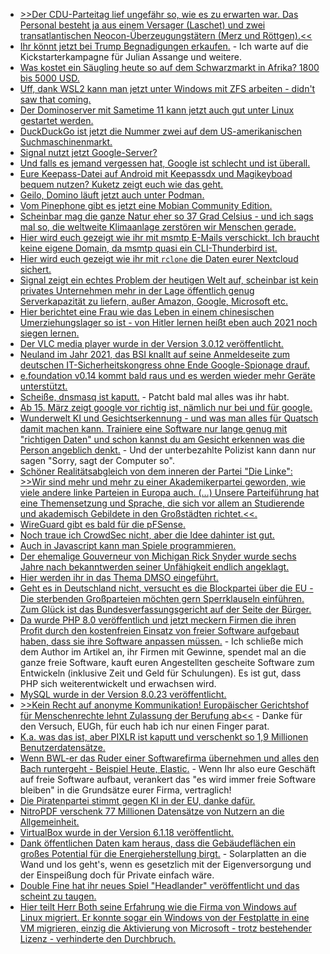* [>>Der CDU-Parteitag lief ungefähr so, wie es zu erwarten war. Das Personal besteht ja aus einem Versager (Laschet) und zwei transatlantischen Neocon-Überzeugungstätern (Merz und Röttgen).<<](https://blog.fefe.de/?ts=9efdddd4)
* [Ihr könnt jetzt bei Trump Begnadigungen erkaufen.](https://www.nytimes.com/2021/01/17/us/politics/trump-pardons.html) - Ich warte auf die Kickstarterkampagne für Julian Assange und weitere.
* [Was kostet ein Säugling heute so auf dem Schwarzmarkt in Afrika? 1800 bis 5000 USD.](https://netzfrauen.org/2021/01/17/africa-17/)
* [Uff, dank WSL2 kann man jetzt unter Windows mit ZFS arbeiten - didn't saw that coming.](https://wsl.dev/wsl2-kernel-zfs/)
* [Der Dominoserver mit Sametime 11 kann jetzt auch gut unter Linux gestartet werden.](http://blog.nashcom.de/nashcomblog.nsf/dx/domino-start-script-sametime-11-support.htm)
* [DuckDuckGo ist jetzt die Nummer zwei auf dem US-amerikanischen Suchmaschinenmarkt.](https://www.bleepingcomputer.com/news/technology/privacy-focused-search-engine-duckduckgo-grew-by-62-percent-in-2020/)
* [Signal nutzt jetzt Google-Server?](https://www.kuketz-blog.de/signal-neue-signal-gruppen-nutzen-google-server/)
* [Und falls es jemand vergessen hat, Google ist schlecht und ist überall.](https://www.kuketz-blog.de/das-kranke-www-stop-using-google-web-services/)
* [Eure Keepass-Datei auf Android mit Keepassdx und Magikeyboad bequem nutzen? Kuketz zeigt euch wie das geht.](https://www.kuketz-blog.de/keepassdx-magikeyboard-und-autofill-im-android-alltag-nutzen-passwoerter-teil2/)
* [Geilo, Domino läuft jetzt auch unter Podman.](http://blog.nashcom.de/nashcomblog.nsf/dx/introducing-domino-container-script-for-podman-an-docker.htm)
* [Vom Pinephone gibt es jetzt eine Mobian Community Edition.](https://www.pine64.org/2021/01/17/mobian-community-edition/)
* [Scheinbar mag die ganze Natur eher so 37 Grad Celsius - und ich sags mal so, die weltweite Klimaanlage zerstören wir Menschen gerade.](https://www.sonnenseite.com/de/wissenschaft/erderwaermung-aus-senken-werden-co2-quellen/)
* [Hier wird euch gezeigt wie ihr mit msmtp E-Mails verschickt. Ich braucht keine eigene Domain, da msmtp quasi ein CLI-Thunderbird ist.](https://goneuland.de/raspberry-pi-e-mails-versenden-mit-msmtp/)
* [Hier wird euch gezeigt wie ihr mit `rclone` die Daten eurer Nextcloud sichert.](https://goneuland.de/raspberry-pi-nextcloud-backup-mittels-rclone-erstellen/)
* [Signal zeigt ein echtes Problem der heutigen Welt auf, scheinbar ist kein privates Unternehmen mehr in der Lage öffentlich genug Serverkapazität zu liefern, außer Amazon, Google, Microsoft etc.](https://www.kuketz-blog.de/signal-jegliche-kommunikation-erfolgt-ueber-tech-giganten-wie-amazon-microsoft-google-und-cloudflare/)
* [Hier berichtet eine Frau wie das Leben in einem chinesischen Umerziehungslager so ist - von Hitler lernen heißt eben auch 2021 noch siegen lernen.](https://netzfrauen.org/2021/01/18/xinjiang-2/)
* [Der VLC media player wurde in der Version 3.0.12 veröffentlicht.](https://www.planet3dnow.de/cms/60742-vlc-media-player-3-0-12/)
* [Neuland im Jahr 2021, das BSI knallt auf seine Anmeldeseite zum deutschen IT-Sicherheitskongress ohne Ende Google-Spionage drauf.](https://www.kuketz-blog.de/bsi-anmeldeseite-zum-17-deutscher-it-sicherheitskongress-mit-google-verwanzt/)
* [e.foundation v0.14 kommt bald raus und es werden wieder mehr Geräte unterstützt.](https://community.e.foundation/t/week-03-2021-development-and-testing-updates/25947)
* [Scheiße, dnsmasq ist kaputt.](https://blog.fefe.de/?ts=9ef6cbfa) - Patcht bald mal alles was ihr habt.
* [Ab 15. März zeigt google vor richtig ist, nämlich nur bei und für google.](https://blog.fefe.de/?ts=9ef6c7ab)
* [Wunderwelt KI und Gesichtserkennung - und was man alles für Quatsch damit machen kann. Trainiere eine Software nur lange genug mit "richtigen Daten" und schon kannst du am Gesicht erkennen was die Person angeblich denkt.](https://www.golem.de/news/gesichtserkennung-wenn-das-gesicht-die-politische-einstellung-verraet-2101-153512.html) - Und der unterbezahlte Polizist kann dann nur sagen "Sorry, sagt der Computer so".
* [Schöner Realitätsabgleich von dem inneren der Partei "Die Linke": >>Wir sind mehr und mehr zu einer Akademikerpartei geworden, wie viele andere linke Parteien in Europa auch. (…) Unsere Parteiführung hat eine Themensetzung und Sprache, die sich vor allem an Studierende und akademisch Gebildete in den Großstädten richtet.<<.](https://tuxproject.de/blog/2021/01/mehr-jans-fuer-deutschland-5-reichtum-den-reichen/)
* [WireGuard gibt es bald für die pFSense.](https://www.phoronix.com/scan.php?page=news_item&px=WireGuard-pfSense-Introduced)
* [Noch traue ich CrowdSec nicht, aber die Idee dahinter ist gut.](https://opensource.com/article/21/1/crowdsec-rest-api)
* [Auch in Javascript kann man Spiele programmieren.](https://opensource.com/article/21/1/learn-javascript)
* [Der ehemalige Gouverneur von Michigan Rick Snyder wurde sechs Jahre nach bekanntwerden seiner Unfähigkeit endlich angeklagt.](https://netzfrauen.org/2021/01/20/flint/)
* [Hier werden ihr in das Thema DMSO eingeführt.](https://www.gesundheits-universum.de/dmso-wunder-mittel-fuer-wundheilung/)
* [Geht es in Deutschland nicht, versucht es die Blockpartei über die EU - Die sterbenden Großparteien möchten gern Sperrklauseln einführen. Zum Glück ist das Bundesverfassungsgericht auf der Seite der Bürger.](https://www.patrick-breyer.de/?p=594708)
* [Da wurde PHP 8.0 veröffentlich und jetzt meckern Firmen die ihren Profit durch den kostenfreien Einsatz von freier Software aufgebaut haben, dass sie ihre Software anpassen müssen.](https://stitcher.io/blog/a-storm-in-a-glass-of-water) - Ich schließe mich dem Author im Artikel an, ihr Firmen mit Gewinne, spendet mal an die ganze freie Software, kauft euren Angestellten gescheite Software zum Entwickeln (inklusive Zeit und Geld für Schulungen). Es ist gut, dass PHP sich weiterentwickelt und erwachsen wird.
* [MySQL wurde in der Version 8.0.23 veröffentlicht.](https://www.percona.com/blog/2021/01/20/mysql-8-0-23-is-available-highlighting-some-important-points/)
* [>>Kein Recht auf anonyme Kommunikation! Europäischer Gerichtshof für Menschenrechte lehnt Zulassung der Berufung ab<<](https://www.patrick-breyer.de/?p=594836) - Danke für den Versuch, EUGh, für euch hab ich nur einen Finger parat.
* [K.a. was das ist, aber PIXLR ist kaputt und verschenkt so 1,9 Millionen Benutzerdatensätze.](https://www.bleepingcomputer.com/news/security/hacker-posts-19-million-pixlr-user-records-for-free-on-forum/)
* [Wenn BWL-er das Ruder einer Softwarefirma übernehmen und alles den Bach runtergeht - Beispiel Heute, Elastic.](https://www.percona.com/blog/2021/01/20/keeping-open-source-open-or-why-open-is-better/) - Wenn Ihr also eure Geschäft auf freie Software aufbaut, verankert das "es wird immer freie Software bleiben" in die Grundsätze eurer Firma, vertraglich!
* [Die Piratenpartei stimmt gegen KI in der EU, danke dafür.](https://www.patrick-breyer.de/?p=594839)
* [NitroPDF verschenk 77 Millionen Datensätze von Nutzern an die Allgemeinheit.](https://www.bleepingcomputer.com/news/security/hacker-leaks-full-database-of-77-million-nitro-pdf-user-records/)
* [VirtualBox wurde in der Version 6.1.18 veröffentlicht.](https://www.planet3dnow.de/cms/60767-virtualbox-6-1-18/)
* [Dank öffentlichen Daten kam heraus, dass die Gebäudeflächen ein großes Potential für die Energieherstellung birgt.](https://www.sonnenseite.com/de/energie/strom-von-der-hauswand/) - Solarplatten an die Wand und los geht's, wenn es gesetzlich mit der Eigenversorgung und der Einspeißung doch für Private einfach wäre.
* [Double Fine hat ihr neues Spiel "Headlander" veröffentlicht und das scheint zu taugen.](https://www.onli-blogging.de/2005/UEberraschend-gut-Headlander.html)
* [Hier teilt Herr Both seine Erfahrung wie die Firma von Windows auf Linux migriert. Er konnte sogar ein Windows von der Festplatte in eine VM migrieren, einzig die Aktivierung von Microsoft - trotz bestehender Lizenz - verhinderte den Durchbruch.](https://opensource.com/article/21/1/virtualbox-windows-linux)
